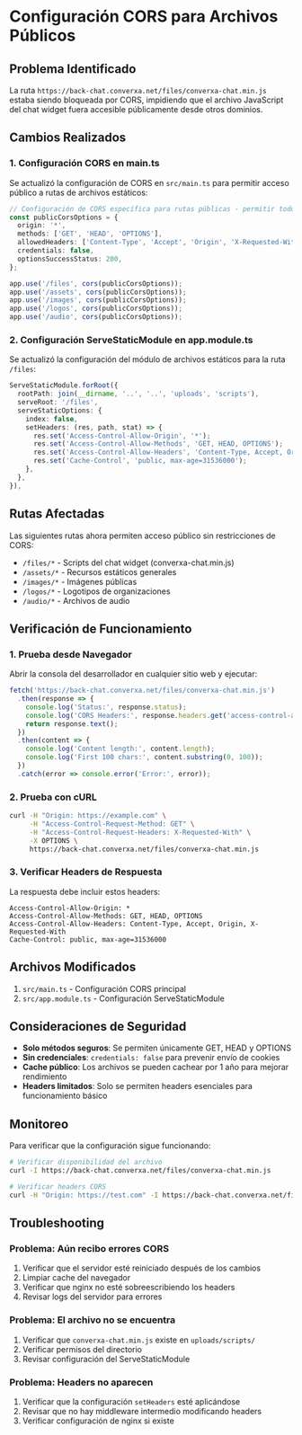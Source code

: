 # Configuración CORS para Archivos Públicos

## Problema Identificado

La ruta `https://back-chat.converxa.net/files/converxa-chat.min.js` estaba siendo bloqueada por CORS, impidiendo que el archivo JavaScript del chat widget fuera accesible públicamente desde otros dominios.

## Cambios Realizados

### 1. Configuración CORS en main.ts

Se actualizó la configuración de CORS en `src/main.ts` para permitir acceso público a rutas de archivos estáticos:

```typescript
// Configuración de CORS específica para rutas públicas - permitir todos los orígenes
const publicCorsOptions = {
  origin: '*',
  methods: ['GET', 'HEAD', 'OPTIONS'],
  allowedHeaders: ['Content-Type', 'Accept', 'Origin', 'X-Requested-With', 'Cache-Control'],
  credentials: false,
  optionsSuccessStatus: 200,
};

app.use('/files', cors(publicCorsOptions));
app.use('/assets', cors(publicCorsOptions));
app.use('/images', cors(publicCorsOptions));
app.use('/logos', cors(publicCorsOptions));
app.use('/audio', cors(publicCorsOptions));
```

### 2. Configuración ServeStaticModule en app.module.ts

Se actualizó la configuración del módulo de archivos estáticos para la ruta `/files`:

```typescript
ServeStaticModule.forRoot({
  rootPath: join(__dirname, '..', '..', 'uploads', 'scripts'),
  serveRoot: '/files',
  serveStaticOptions: {
    index: false,
    setHeaders: (res, path, stat) => {
      res.set('Access-Control-Allow-Origin', '*');
      res.set('Access-Control-Allow-Methods', 'GET, HEAD, OPTIONS');
      res.set('Access-Control-Allow-Headers', 'Content-Type, Accept, Origin, X-Requested-With');
      res.set('Cache-Control', 'public, max-age=31536000');
    },
  },
}),
```

## Rutas Afectadas

Las siguientes rutas ahora permiten acceso público sin restricciones de CORS:

- `/files/*` - Scripts del chat widget (converxa-chat.min.js)
- `/assets/*` - Recursos estáticos generales
- `/images/*` - Imágenes públicas
- `/logos/*` - Logotipos de organizaciones
- `/audio/*` - Archivos de audio

## Verificación de Funcionamiento

### 1. Prueba desde Navegador

Abrir la consola del desarrollador en cualquier sitio web y ejecutar:

```javascript
fetch('https://back-chat.converxa.net/files/converxa-chat.min.js')
  .then(response => {
    console.log('Status:', response.status);
    console.log('CORS Headers:', response.headers.get('access-control-allow-origin'));
    return response.text();
  })
  .then(content => {
    console.log('Content length:', content.length);
    console.log('First 100 chars:', content.substring(0, 100));
  })
  .catch(error => console.error('Error:', error));
```

### 2. Prueba con cURL

```bash
curl -H "Origin: https://example.com" \
     -H "Access-Control-Request-Method: GET" \
     -H "Access-Control-Request-Headers: X-Requested-With" \
     -X OPTIONS \
     https://back-chat.converxa.net/files/converxa-chat.min.js
```

### 3. Verificar Headers de Respuesta

La respuesta debe incluir estos headers:

```
Access-Control-Allow-Origin: *
Access-Control-Allow-Methods: GET, HEAD, OPTIONS
Access-Control-Allow-Headers: Content-Type, Accept, Origin, X-Requested-With
Cache-Control: public, max-age=31536000
```

## Archivos Modificados

1. `src/main.ts` - Configuración CORS principal
2. `src/app.module.ts` - Configuración ServeStaticModule

## Consideraciones de Seguridad

- **Solo métodos seguros**: Se permiten únicamente GET, HEAD y OPTIONS
- **Sin credenciales**: `credentials: false` para prevenir envío de cookies
- **Cache público**: Los archivos se pueden cachear por 1 año para mejorar rendimiento
- **Headers limitados**: Solo se permiten headers esenciales para funcionamiento básico

## Monitoreo

Para verificar que la configuración sigue funcionando:

```bash
# Verificar disponibilidad del archivo
curl -I https://back-chat.converxa.net/files/converxa-chat.min.js

# Verificar headers CORS
curl -H "Origin: https://test.com" -I https://back-chat.converxa.net/files/converxa-chat.min.js
```

## Troubleshooting

### Problema: Aún recibo errores CORS

1. Verificar que el servidor esté reiniciado después de los cambios
2. Limpiar cache del navegador
3. Verificar que nginx no esté sobreescribiendo los headers
4. Revisar logs del servidor para errores

### Problema: El archivo no se encuentra

1. Verificar que `converxa-chat.min.js` existe en `uploads/scripts/`
2. Verificar permisos del directorio
3. Revisar configuración del ServeStaticModule

### Problema: Headers no aparecen

1. Verificar que la configuración `setHeaders` esté aplicándose
2. Revisar que no hay middleware intermedio modificando headers
3. Verificar configuración de nginx si existe